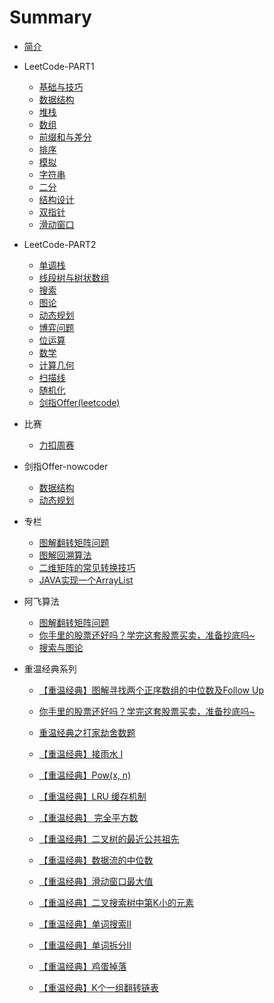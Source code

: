 # Summary

* [简介](README.md)

* LeetCode-PART1

  * [基础与技巧](/docs/leetcode/classify/basic_skill.md)
  * [数据结构](/docs/leetcode/classify/data_structure.md)
  * [堆栈](/docs/leetcode/classify/heap_stack.md)
  * [数组](/docs/leetcode/classify/array.md)
  * [前缀和与差分](/docs/leetcode/classify/prefix_sum.md)
  * [排序](/docs/leetcode/classify/sorting.md)
  * [模拟](/docs/leetcode/classify/simulation.md)
  * [字符串](/docs/leetcode/classify/string.md)
  * [二分](/docs/leetcode/classify/binary_search.md)
  * [结构设计](/docs/leetcode/classify/structure_design.md)
  * [双指针](/docs/leetcode/classify/two_pointers.md)
  * [滑动窗口](/docs/leetcode/classify/sliding_window.md)

* LeetCode-PART2
  
  * [单调栈](/docs/leetcode/classify/monotonic_stack.md)
  * [线段树与树状数组](/docs/leetcode/classify/segment_tree.md)
  * [搜索](/docs/leetcode/classify/search.md)
  * [图论](/docs/leetcode/classify/graph.md)
  * [动态规划](/docs/leetcode/classify/dynamic_programing.md)
  * [博弈问题](/docs/leetcode/classify/game_problem.md)
  * [位运算](/docs/leetcode/classify/bit.md)
  * [数学](/docs/leetcode/classify/math.md)
  * [计算几何](/docs/leetcode/classify/computational_geometry.md)
  * [扫描线](/docs/leetcode/classify/sweep_line.md)
  * [随机化](/docs/leetcode/classify/randomization.md)
  * [剑指Offer(leetcode)](/docs/leetcode/swordoffer/swordoffer.md)
  
* 比赛

  * [力扣周赛](/docs/contest/leetcode_weekly.md)

* 剑指Offer-nowcoder
  * [数据结构](/docs/swordoffer/structure.md)
  * [动态规划](/docs/swordoffer/dynamic_programing.md)

* 专栏

  * [图解翻转矩阵问题](/docs/articles/data_structures/matrix/图解翻转矩阵问题.md)
  * [图解回溯算法](/docs/articles/algorithm/backtracing/图解回溯算法.md)
  * [二维矩阵的常见转换技巧](/docs/articles/data_structures/matrix/二维矩阵的常见转换技巧.md)
  * [JAVA实现一个ArrayList](/docs/articles/data_structures/list/JAVA实现一个ArrayList.md)

* 阿飞算法

  * [图解翻转矩阵问题](https://mp.weixin.qq.com/s?__biz=MzIyMjczODEyMQ==&mid=2247484998&idx=1&sn=a9fbb88c41ef38182adf0e918c0b3159&chksm=e829a5e0df5e2cf639d027ce83077f7a4a3c24cac5ad4711067b0bdbb0d0d1326cb41b819c22#rd)

  - [你手里的股票还好吗？学完这套股票买卖，准备抄底吗~](https://mp.weixin.qq.com/s?__biz=MzIyMjczODEyMQ==&mid=2247484963&idx=1&sn=cd8ab109b3b6473d0aafce63faa9c434&chksm=e829a585df5e2c93d060e24784f25a62124dac43a2e484312a73f5911186b5164a55ebbef5c8#rd)
  - [搜索与图论](https://blog.csdn.net/wat1r/article/details/113528460)

* 重温经典系列

  * [【重温经典】图解寻找两个正序数组的中位数及Follow Up](https://mp.weixin.qq.com/s?__biz=MzIyMjczODEyMQ==&amp;mid=2247485025&amp;idx=1&amp;sn=b8015ebc994a0980e9c6be3cddfa14ac&amp;chksm=e829a5c7df5e2cd16ca6b289b0e3364b95eb9eb49dbf30dfa30594342ef26d4be8ca41b3e9e1&token=1049030446&lang=zh_CN#rd)
  * [你手里的股票还好吗？学完这套股票买卖，准备抄底吗~](https://mp.weixin.qq.com/s?__biz=MzIyMjczODEyMQ==&mid=2247484963&idx=1&sn=cd8ab109b3b6473d0aafce63faa9c434&chksm=e829a585df5e2c93d060e24784f25a62124dac43a2e484312a73f5911186b5164a55ebbef5c8&token=1049030446&lang=zh_CN#rd)

  * [重温经典之打家劫舍数题](https://mp.weixin.qq.com/s?__biz=MzIyMjczODEyMQ==&mid=2247484946&idx=1&sn=85711584d097ebebeb2723d3e2d4b0de&chksm=e829a5b4df5e2ca23acb5569985a37066fb056bd0948397793f0c3f3cfbae6ca94ad81599c02#rd)
  * [【重温经典】接雨水 I](https://mp.weixin.qq.com/s?__biz=MzIyMjczODEyMQ==&mid=2247484855&idx=1&sn=3818d5760f4512eca99cd82a3233eaa4&chksm=e829a611df5e2f0772fe8df1d285796eda32c14a55feec0d970644da8b34c8ec609bd0e74340#rd)
  * [【重温经典】Pow(x, n)](https://mp.weixin.qq.com/s?__biz=MzIyMjczODEyMQ==&mid=2247484817&idx=1&sn=3761e4097ce812219f2be441248dca80&chksm=e829a637df5e2f21009df78c53c1c872ab85cc30cd06e8f87e1fab1007009cf1c3985bb273f1#rd)
  * [【重温经典】LRU 缓存机制](https://mp.weixin.qq.com/s?__biz=MzIyMjczODEyMQ==&mid=2247484736&idx=1&sn=ff5e6cf657c9ca73d3e36fbfe9a1c378&chksm=e829a6e6df5e2ff038c305f17fb53c97c0c1c9887ed99e4eced8cbc1843bb69b7ed5d9c3e377#rd)
  * [【重温经典】 完全平方数](https://mp.weixin.qq.com/s?__biz=MzIyMjczODEyMQ==&mid=2247484696&idx=1&sn=11f03d4edde5bdc347c346e7fcfdb680&chksm=e829a6bedf5e2fa8b08537ea6edbed54523e3c22ea13687ac91f82d75c3c45251fe892b40304&token=1049030446&lang=zh_CN#rd)
  * [【重温经典】二叉树的最近公共祖先](https://mp.weixin.qq.com/s?__biz=MzIyMjczODEyMQ==&mid=2247484681&idx=1&sn=310103d92c60923bb48493714333857b&chksm=e829a6afdf5e2fb9633fa32cbd7e154bf03152f70d3542806fe92569a49d2d8c4e18bf00532f&token=1049030446&lang=zh_CN#rd)
  * [【重温经典】数据流的中位数](https://mp.weixin.qq.com/s?__biz=MzIyMjczODEyMQ==&mid=2247484665&idx=1&sn=841fde0a4ec32f3c9a6e71abe87c44ad&chksm=e829a75fdf5e2e49bbfb9a012fa9afd1baa0393eddf4002f6d1ec06d4c2308f251436ab2db10&token=1049030446&lang=zh_CN#rd)
  * [【重温经典】滑动窗口最大值](https://mp.weixin.qq.com/s?__biz=MzIyMjczODEyMQ==&mid=2247484641&idx=1&sn=16f1d1838171e93153245b64e2db0b08&chksm=e829a747df5e2e51bd9a0f792ba6a8e81f22d3a23b161d0c0fd78fc8e5c40b389984bd199732&token=1049030446&lang=zh_CN#rd)
  * [【重温经典】二叉搜索树中第K小的元素](https://mp.weixin.qq.com/s?__biz=MzIyMjczODEyMQ==&mid=2247484631&idx=1&sn=e722d187f7840386ffe9f3633882e959&chksm=e829a771df5e2e67131df305cde490287216641288518f308a941767d8fe6735f4833c86eb8c&token=1049030446&lang=zh_CN#rd)
  * [【重温经典】单词搜索II](https://mp.weixin.qq.com/s?__biz=MzIyMjczODEyMQ==&mid=2247484621&idx=1&sn=fdad90202cdb02cf68ba8f47fd35c737&chksm=e829a76bdf5e2e7da8f8f4480f2c06c8cc736f29514dde34a10823bccf6fbcdb7619baf7acb4&token=1049030446&lang=zh_CN#rd)
  * [【重温经典】单词拆分II](https://mp.weixin.qq.com/s?__biz=MzIyMjczODEyMQ==&mid=2247484615&idx=1&sn=5159d5b4740d03dad18c73ebc892c509&chksm=e829a761df5e2e777e8ed651bd8b91fcc3046c80ad2bf566c2db005a19e741cc8f7a864b40c3&token=1049030446&lang=zh_CN#rd)
  * [【重温经典】鸡蛋掉落](https://mp.weixin.qq.com/s?__biz=MzIyMjczODEyMQ==&mid=2247484609&idx=1&sn=e9f81ce64ad96a100b8b75ea1ff825cb&chksm=e829a767df5e2e71b57ea042236546d935362624e984ad55db2c2dc651470bf93088face5661&token=1049030446&lang=zh_CN#rd)
  * [【重温经典】K个一组翻转链表](https://mp.weixin.qq.com/s?__biz=MzIyMjczODEyMQ==&mid=2247484559&idx=1&sn=043bf3349721f21ac2667c3153381e41&chksm=e829a729df5e2e3f27c71f555f2a0b173c1253a3b025af89f486ca79458a2b1ce6b0220d41c5&token=1049030446&lang=zh_CN#rd)
